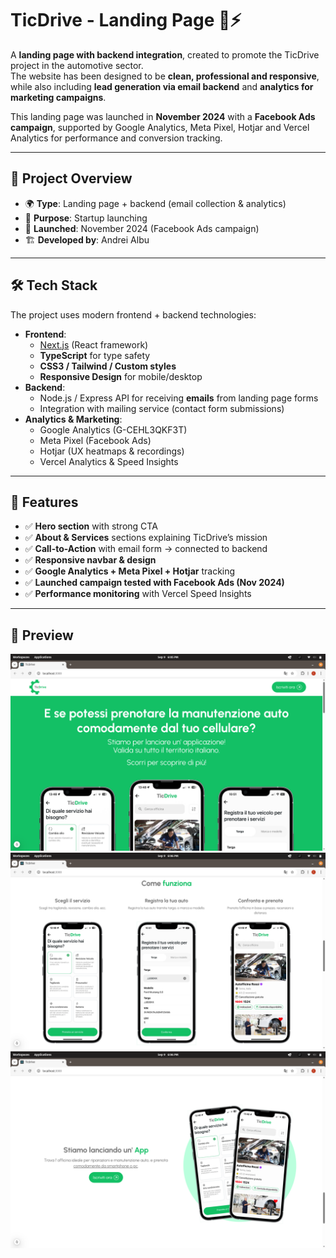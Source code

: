 # TicDrive - Landing Page 🚗⚡

A **landing page with backend integration**, created to promote the TicDrive project in the automotive sector.  
The website has been designed to be **clean, professional and responsive**, while also including **lead generation via email backend** and **analytics for marketing campaigns**.  

This landing page was launched in **November 2024** with a **Facebook Ads campaign**, supported by Google Analytics, Meta Pixel, Hotjar and Vercel Analytics for performance and conversion tracking.  

---

## 📖 Project Overview
- 🌍 **Type**: Landing page + backend (email collection & analytics)  
- 🎯 **Purpose**: Startup launching
- 📅 **Launched**: November 2024 (Facebook Ads campaign)  
- 🏗️ **Developed by**: Andrei Albu 

---

## 🛠️ Tech Stack
The project uses modern frontend + backend technologies:

- **Frontend**:
  - [Next.js](https://nextjs.org/) (React framework)  
  - **TypeScript** for type safety  
  - **CSS3 / Tailwind / Custom styles**  
  - **Responsive Design** for mobile/desktop  
- **Backend**:
  - Node.js / Express API for receiving **emails** from landing page forms  
  - Integration with mailing service (contact form submissions)  
- **Analytics & Marketing**:
  - Google Analytics (G-CEHL3QKF3T)  
  - Meta Pixel (Facebook Ads)  
  - Hotjar (UX heatmaps & recordings)  
  - Vercel Analytics & Speed Insights  

---

## 🚀 Features
- ✅ **Hero section** with strong CTA  
- ✅ **About & Services** sections explaining TicDrive’s mission  
- ✅ **Call-to-Action** with email form → connected to backend  
- ✅ **Responsive navbar & design**  
- ✅ **Google Analytics + Meta Pixel + Hotjar** tracking  
- ✅ **Launched campaign tested with Facebook Ads (Nov 2024)**  
- ✅ **Performance monitoring** with Vercel Speed Insights  

---

## 📸 Preview
![Screenshot1](assets/screenshots/screenshot1.png)
![Screenshot1](assets/screenshots/screenshot3.png)
![Screenshot1](assets/screenshots/screenshot4.png)
